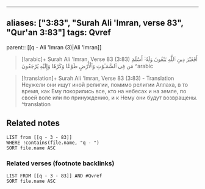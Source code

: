 
---
aliases: ["3:83", "Surah Ali 'Imran, verse 83", "Qur'an 3:83"]
tags: Qvref
---

parent:: [[q - Ali 'Imran (3)|Ali 'Imran]]

> [!arabic]+ Surah Ali 'Imran, Verse 83 (3:83)
> <span class="quran-arabic">أَفَغَيْرَ دِينِ ٱللَّهِ يَبْغُونَ وَلَهُۥٓ أَسْلَمَ مَن فِى ٱلسَّمَـٰوَٰتِ وَٱلْأَرْضِ طَوْعًا وَكَرْهًا وَإِلَيْهِ يُرْجَعُونَ</span>
^arabic

> [!translation]+ Surah Ali 'Imran, Verse 83 (3:83) - Translation
> Неужели они ищут иной религии, помимо религии Аллаха, в то время, как Ему покорились все, кто на небесах и на земле, по своей воле или по принуждению, и к Нему они будут возвращены.
^translation



## Related notes
```dataview
LIST from [[q - 3 - 83]]
WHERE !contains(file.name, "q - ")
SORT file.name ASC
```

### Related verses (footnote backlinks)
```dataview
LIST FROM [[q - 3 - 83]] AND #Qvref
SORT file.name ASC
```

